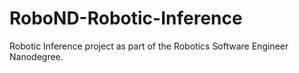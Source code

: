 # RoboND-Robotic-Inference
Robotic Inference project as part of the Robotics Software Engineer Nanodegree.
